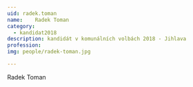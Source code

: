 ```yaml
---
uid: radek.toman
name:    Radek Toman
category:
  - kandidat2018
description: kandidát v komunálních volbách 2018 - Jihlava
profession: 
img: people/radek-toman.jpg

---
```


Radek Toman
